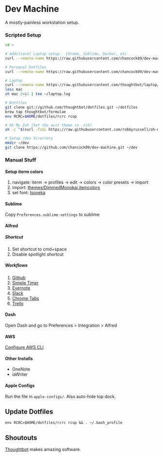 # Dev Machine

A mostly-painless workstation setup.

### Scripted Setup

```bash
cd ~

# Additional Laptop setup.  Chrome, Sublime, Docker, etc
curl --remote-name https://raw.githubusercontent.com/chancock09/dev-machine/master/.laptop.local

# Personal Dotfiles
curl --remote-name https://raw.githubusercontent.com/chancock09/dev-machine/master/dofiles-local

# Laptop
curl --remote-name https://raw.githubusercontent.com/thoughtbot/laptop/master/mac
less mac
sh mac 2>&1 | tee ~/laptop.log

# Dotfiles
git clone git://github.com/thoughtbot/dotfiles.git ~/dotfiles
brew tap thoughtbot/formulae
env RCRC=$HOME/dotfiles/rcrc rcup

# Oh My Zsh (Set the avit theme in .zsh)
sh -c "$(curl -fsSL https://raw.githubusercontent.com/robbyrussell/oh-my-zsh/master/tools/install.sh)"

# Setup /dev directory
mkdir ~/dev
git clone https://github.com/chancock09/dev-machine.git ~/dev
```

### Manual Stuff

#### Setup iterm colors

1. navigate: iterm -> profiles -> edit -> colors -> color presets -> import
2. import: [themes/DimmedMonokai.itemcolors](/themes/DimmedMonokai.itemcolors)
3. set font: [Isoveka](https://github.com/be5invis/Iosevka)

#### Sublime

Copy `Preferences.sublime-settings` to sublime

#### Alfred

##### Shortcut

1. Set shortcut to cmd+space
2. Disable spotlight shortcut

##### Workflows

1. [Github](https://github.com/gharlan/alfred-github-workflow)
2. [Simple Timer](http://www.packal.org/workflow/simple-timer)
3. [Evernote](http://www.packal.org/workflow/evernote)
4. [Slack](http://www.packal.org/workflow/slackfred)
5. [Chrome Tabs](http://www.packal.org/workflow/search-safari-and-chrome-tabs)
6. [Trello](http://www.packal.org/workflow/trello-alfred)

#### Dash

Open Dash and go to Preferences > Integration > Alfred

#### AWS

[Configure AWS CLI](http://docs.aws.amazon.com/cli/latest/userguide/cli-chap-getting-started.html)

#### Other Installs

- OneNote
- iaWriter

#### Apple Configs

Run the file in `apple-configs/`.  Also auto-hide top dock.

## Update Dotfiles

```
env RCRC=$HOME/dotfiles/rcrc rcup && . ~/.bash_profile
```

## Shoutouts

[Thoughtbot](https://github.com/thoughtbot) makes amazing software.
